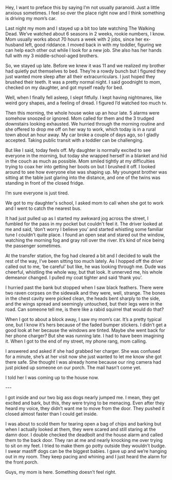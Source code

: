 Hey, I want to preface this by saying I’m not usually paranoid. Just a little anxious sometimes. I feel so over the place right now and I think something is driving my mom’s car. 

Last night my mom and I stayed up a bit too late watching The Walking Dead. We’ve watched about 6 seasons in 2 weeks, rookie numbers, I know. Mom usually works about 70 hours a week with 2 jobs, since her ex-husband left, good riddance. I moved back in with my toddler, figuring we can help each other out while I look for a new job. She also has her hands full with my 3 middle-school-aged brothers. 

So, we stayed up late. Before we knew it was 11 and we realized my brother had quietly put themselves to bed. They’re a rowdy bunch but I figured they just wanted more sleep after all their extracurriculars. I just hoped they brushed their teeth. It was a pretty normal night. I said goodnight to mom, checked on my daughter, and got myself ready for bed. 

Well, when I finally fell asleep, I slept fitfully. I kept having nightmares, like weird gory shapes, and a feeling of dread. I figured I’d watched too much tv.

Then this morning, the whole house woke up an hour late. 5 alarms were somehow snoozed or ignored. Mom called for them and the 3 trudged downstairs looking exhausted. We hurried through the morning routine and she offered to drop me off on her way to work, which today is in a rural town about an hour away. My car broke a couple of days ago, so I gladly accepted. Taking public transit with a toddler can be challenging.

But like I said, today feels off. My daughter is normally excited to see everyone in the morning, but today she wrapped herself in a blanket and hid in the couch as much as possible. Mom smiled tightly at my difficulties trying to coax her into getting her boots on but I brushed it off. I looked around to see how everyone else was shaping up. My youngest brother was sitting at the table just glaring into the distance, and one of the twins was standing in front of the closed fridge. 

I’m sure everyone is just tired.

We got to my daughter's school, I asked mom to call when she got to work and I went to catch the nearest bus. 

It had just pulled up as I started my awkward jog across the street, I fumbled for the pass in my pocket but couldn't feel it. The driver looked at me and said, ‘don’t worry I believe you’ and started whistling some familiar tune I couldn’t quite place. I found an open seat and stared out the window, watching the morning fog and gray roll over the river. It’s kind of nice being the passenger sometimes. 

At the transfer station, the fog had cleared a bit and I decided to walk the rest of the way, I’ve been sitting too much lately. As I hopped off the driver called out to me, ‘be careful’ but like, he was looking through me. Dude was cheerful, whistling the whole way, but that look. It unnerved me, his whole demeanor changed.  I pulled my coat tighter and said ‘thank you’. 

I hurried past the bank but stopped when I saw black feathers. There were two raven corpses on the sidewalk and they were, well, strange. The bones in the chest cavity were picked clean, the heads bent sharply to the side, and the wings spread and seemingly untouched, but their legs were in the road. Can someone tell me, is there like a rabid squirrel that would do that? 

When I got to about a block away, I saw my mom’s car. It’s a pretty typical one, but I know it’s hers because of the faded bumper stickers. I didn’t get a good look at her because the windows are tinted. Maybe she went back for her phone charger? But she was running late. I had to have been imagining it. When I got to the end of my street, my phone rang, mom calling. 

I answered and asked if she had grabbed her charger. She was confused for a minute, she’s at her visit now she just wanted to let me know she got there safe. She thought I was already home because our ring camera had just picked up someone on our porch. The mail hasn’t come yet.

I told her I was coming up to the house now. 

\---

I got inside and our two big ass dogs nearly jumped me. I mean, they get excited and bark, but this, they were trying to be menacing. Even after they heard my voice, they didn’t want me to move from the door. They pushed it closed almost faster than I could get inside. 

I was about to scold them for tearing open a bag of chips and barking but when I actually looked at them, they were scared and still staring at the damn door. I double checked the deadbolt and the house alarm and called them to the back door. They ran at me and nearly knocking me over trying to sit on my feet. I tried to make them go potty outside they wouldn’t budge. I swear mastiff dogs can be the biggest babies. I gave up and we’re hanging out in my room. They keep pacing and whining and I just heard the alarm for the front porch. 

Guys, my mom is here. Something doesn’t feel right.